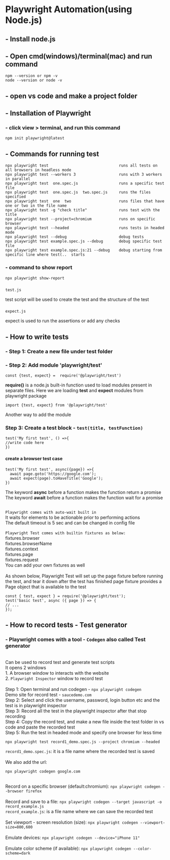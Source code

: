 # Playwright Automation(using Node.js)

## - Install node.js
## - Open cmd(windows)/terminal(mac) and run command 
    npm --version or npm -v 
    node --version or node -v
## - open vs code and make a project folder
## - Installation of Playwright
### - click view > terminal, and run this command
    npm init playwright@latest
## - Commands for running test
    npx playwright test                               runs all tests on all browsers in headless mode
    npx playwright test --workers 3                   runs with 3 workers in parallel
    npx playwright test  one.spec.js                  runs a specific test file
    npx playwright test  one.spec.js  two.spec.js     runs the files specified
    npx playwright test  one  two                     runs files that have one or two in the file name
    npx playwright test -g "check title"              runs test with the title
    npx playwright test --project=chromium            runs on specific browser
    npx playwright test --headed                      runs tests in headed mode
    npx playwright test --debug                       debug tests
    npx playwright test example.spec.js --debug       debug specific test file
    npx playwright test example.spec.js:21 --debug    debug starting from specific line where test(..  starts
### - command to show report
    npx playwright show-report
###
    test.js 
test script will be used to create the test and the structure of the test
###
    expect.js
expect is used to run the assertions or add any checks

## - How to write tests
### - Step 1: Create a new file under test folder
### - Step 2: Add module 'playwright/test'
    const {test, expect} =  require('@playwright/test')
<b>require()</b> is a node.js built-in function used to load modules present in separate files. Here we are loading <b>test</b> and <b>expect</b> modules from playwright package
    
    import {test, expect} from '@playwright/test'
Another way to add the module
### Step 3: Create a test block - `test(title, testFunction)`
    test('My first test', () =>{
    //write code here
    })
#### create a browser test case
    test('My first test', async({page}) =>{
      await page.goto('https://google.com');
      await expect(page).toHaveTitle('Google');
    })

The keyword <b>async</b> before a function makes the function return a promise
<br>The keyword <b>await</b> before a function makes the function wait for a promise

<br>`Playwright comes with auto-wait built in`
<br>It waits for elements to be actionable prior to performing actions
<br>The default timeout is 5 sec and can be changed in config file
<br>
<br>`Playwright Test comes with builtin fixtures as below:`
<br>fixtures.browser
<br>fixtures.browserName
<br>fixtures.context
<br>fixtures.page
<br>fixtures.request
<br>You can add your own fixtures as well
<br>
<br>As shown below, Playwright Test will set up the page fixture before running the test, and tear it down after the test has finished
page fixture provides a Page object that is available to the test

    const { test, expect } = require('@playwright/test');
    test('basic test', async ({ page }) => {
    // ...
    });

## - How to record tests - Test generator
### - Playwright comes with a tool - `Codegen` also called Test generator
<br> Can be used to record test and generate test scripts
<br> It opens 2 windows
<br> 1. A browser window to interacts with the website
<br> 2. `Playwright Inspector` window to record test
<br>
<br> Step 1: Open terminal and run codegen - `npx playwright codegen`
<br> Demo site for record test - `saucedemo.com`
<br> Step 2: Select and click the username, password, login button etc and the test is in playwright inspector
<br> Step 3: Record all the test in the playwright inspector after that stop recording
<br> Step 4: Copy the record test, and make a new file inside the test folder in vs code and paste the recorded test
<br> Step 5: Run the test in headed mode and specify one browser for less time
    
    npx playwright test record1_demo.spec.js --project chromium --headed
`record1_demo.spec.js`: it is a file name where the recorded test is saved<br>
<br> We also add the url:

    npx playwright codegen google.com
<br> Record on a specific browser (default:chromium): `npx playwright codegen --browser firefox`<br>
<br> Record and save to a file:  `npx playwright codegen --target javascript -o record_example.js`
<br> `record_example.js`: is a file name where we can save the recorded test<br>
<br> Set viewport - screen resolution (size):  `npx playwright codegen --viewport-size=800,600`<br> 
<br> Emulate devices:  `npx playwright codegen --device="iPhone 11"`<br> 
<br> Emulate color scheme (if available): `npx playwright codegen --color-scheme=dark`<br> 
